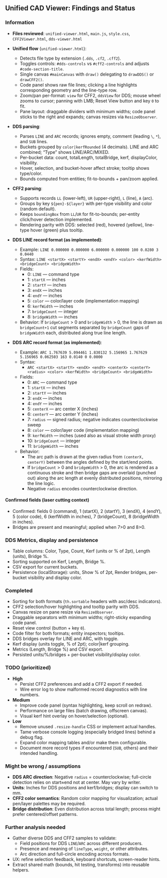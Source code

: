 ## Unified CAD Viewer: Findings and Status

### Information
- **Files reviewed**: `unified-viewer.html`, `main.js`, `style.css`, `CFF2Viewer.html`, `dds-viewer.html`
- **Unified flow** (`unified-viewer.html`):
  - Detects file type by extension (`.dds`, `.cf2`, `.cff2`).
  - Toggles controls: `#dds-controls` vs `#cff2-controls` and adjusts `#code-section-title`.
  - Single canvas `#mainCanvas` with `draw()` delegating to `drawDDS()` or `drawCFF2()`.
  - Code panel shows raw file lines; clicking a line highlights corresponding geometry and the line-type row.
  - Zoom/pan per-format: `view` for CFF2, `ddsView` for DDS; mouse wheel zooms to cursor; panning with LMB; Reset View button and key `0` to fit.
  - Pane layout: draggable dividers with minimum widths; code panel sticks to the right and expands; canvas resizes via `ResizeObserver`.
- **DDS parsing**:
  - Parses `LINE` and `ARC` records; ignores empty, comment (leading `\`, `*`), and `SUB` lines.
  - Buckets grouped by `color|kerfRounded` (4 decimals). LINE and ARC combined; “Type” shows LINE/ARC/MIXED.
  - Per-bucket data: count, totalLength, totalBridge, kerf, displayColor, visibility.
  - Hover, selection, and bucket-hover affect stroke; tooltip shows type/color.
  - Bounds computed from entities; fit-to-bounds + pan/zoom applied.
- **CFF2 parsing**:
  - Supports records `LL` (lower-left), `UR` (upper-right), `L` (line), `A` (arc).
  - Groups by key `${pen}-${layer}` with per-type visibility and color (random default).
  - Keeps `boundingBox` from `LL`/`UR` for fit-to-bounds; per-entity click/hover detection implemented.
  - Rendering parity with DDS: selected (red), hovered (yellow), line-type hover (green) plus tooltip.
- **DDS LINE record format (as implemented)**:
  - Example: `LINE 0.000000 0.000000 6.000000 0.000000 100 0.0280 3 0.0440`
  - Syntax: `LINE <startX> <startY> <endX> <endY> <color> <kerfWidth> <bridgeCount> <bridgeWidth>`
  - Fields:
    - 0: `LINE` — command type
    - 1: `startX` — inches
    - 2: `startY` — inches
    - 3: `endX` — inches
    - 4: `endY` — inches
    - 5: `color` — color/layer code (implementation mapping)
    - 6: `kerfWidth` — inches
    - 7: `bridgeCount` — integer
    - 8: `bridgeWidth` — inches
  - Behavior: If `bridgeCount` > 0 and `bridgeWidth` > 0, the line is drawn as `bridgeCount+1` cut segments separated by `bridgeCount` gaps of `bridgeWidth` each, distributed along true line length.

- **DDS ARC record format (as implemented)**:
  - Example: `ARC 1.767639 5.094461 1.830132 5.156965 1.767629 5.156965 0.062503 163 0.0140 0 0.0000`
  - Syntax:
    - `ARC <startX> <startY> <endX> <endY> <centerX> <centerY> <radius> <color> <kerfWidth> <bridgeCount> <bridgeWidth>`
  - Fields:
    - 0: `ARC` — command type
    - 1: `startX` — inches
    - 2: `startY` — inches
    - 3: `endX` — inches
    - 4: `endY` — inches
    - 5: `centerX` — arc center X (inches)
    - 6: `centerY` — arc center Y (inches)
    - 7: `radius` — signed radius; negative indicates counterclockwise sweep
    - 8: `color` — color/layer code (implementation mapping)
    - 9: `kerfWidth` — inches (used also as visual stroke width proxy)
    - 10: `bridgeCount` — integer
    - 11: `bridgeWidth` — inches
  - Behavior:
    - The arc path is drawn at the given radius from `(centerX, centerY)` between the angles defined by the start/end points.
    - If `bridgeCount` > 0 and `bridgeWidth` > 0, the arc is rendered as a continuous stroke and then bridge gaps are overlaid (punched out) along the arc length at evenly distributed positions, mirroring the line logic.
    - Negative `radius` encodes counterclockwise direction.

#### Confirmed fields (laser cutting context)
- Confirmed: fields 0 (command), 1 (startX), 2 (startY), 3 (endX), 4 (endY), 5 (color code), 6 (kerfWidth in inches), 7 (bridgeCount), 8 (bridgeWidth in inches).
- Bridges are present and meaningful; applied when 7>0 and 8>0.

### DDS Metrics, display and persistence
- Table columns: Color, Type, Count, Kerf (units or % of 2pt), Length (units), Bridge %.
- Sorting supported on Kerf, Length, Bridge %.
- CSV export for current buckets.
- Persistence (localStorage): units, Show % of 2pt, Render bridges, per-bucket visibility and display color.

### Completed
- Sorting for both formats (`th.sortable` headers with asc/desc indicators).
- CFF2 selection/hover highlighting and tooltip parity with DDS.
- Canvas resize on pane resize via `ResizeObserver`.
- Draggable separators with minimum widths; right-sticky expanding code panel.
- Reset view control (button + key `0`).
- Code filter for both formats; entity inspectors; tooltips.
- DDS bridges overlay for LINE and ARC, with toggle.
- Kerf display (units toggle, % of 2pt); color|kerf grouping.
- Metrics (Length, Bridge %) and CSV export.
- Persisted units/%/bridges + per-bucket visibility/display color.

### TODO (prioritized)
- **High**
  - Persist CFF2 preferences and add a CFF2 export if needed.
  - Wire error log to show malformed record diagnostics with line numbers.
- **Medium**
  - Improve code panel (syntax highlighting, keep scroll on redraw).
  - Performance on large files (batch drawing, offscreen canvas).
  - Visual kerf hint overlay on hover/selection (optional).
- **Low**
  - Remove unused `.resize-handle` CSS or implement actual handles.
  - Tame verbose console logging (especially bridged lines) behind a debug flag.
  - Expand color mapping tables and/or make them configurable.
  - Document more record types if encountered (`SUB`, others) and their intended handling.

### Might be wrong / assumptions
- **DDS ARC direction**: Negative `radius` = counterclockwise; full-circle detection relies on start≈end not at center. May vary by writer.
- **Units**: Inches for DDS positions and kerf/bridges; display can switch to mm.
- **CFF2 color semantics**: Random color mapping for visualization; actual pen/layer palettes may be required.
- **Bridge distribution**: Even distribution across total length; process might prefer centered/offset patterns.

### Further analysis needed
- Gather diverse DDS and CFF2 samples to validate:
  - Field positions for DDS `LINE`/`ARC` across different producers.
  - Presence and meaning of `lineType`, `weight`, or other attributes.
  - Arc direction and full-circle encoding across formats.
- UX: refine selection feedback, keyboard shortcuts, screen-reader hints.
- Extract shared math (bounds, hit testing, transforms) into reusable helpers.
